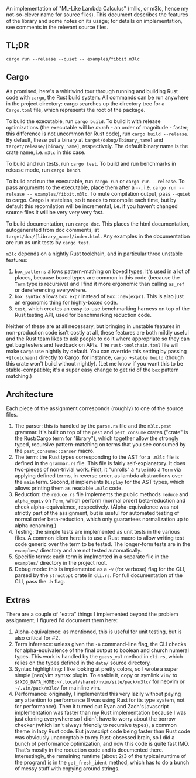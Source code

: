 An implementation of "ML-Like Lambda Calculus" (mlllc, or m3lc, hence my
not-so-clever name for source files). This document describes the features of
the library and some notes on its usage; for details on implementation, see
comments in the relevant source files.

## TL;DR

`cargo run --release --quiet -- examples/fibbit.m3lc`

## Cargo

As promised, here's a whirlwind tour through running and building Rust code
with `cargo`, the Rust build system. All commands can be run anywhere in the
project directory: cargo searches up the directory tree for a `Cargo.toml`
file, which represents the root of the package.

To build the executable, run `cargo build`. To build it with release
optimizations (the executable will be _much_ - an order of magnitude - faster;
this difference is not uncommon for Rust code), run `cargo build --release`. By
default, these put a binary at `target/debug/[binary_name]` and
`target/release/[binary_name]`, respectively. The default binary name is the
crate name, i.e. `m3lc` in this case.

To build and run tests, run `cargo test`. To build and run benchmarks in
release mode, run `cargo bench`.

To build and run the executable, run `cargo run` or `cargo run --release`. To
pass arguments to the executable, place them after a `--`, i.e.
`cargo run --release -- examples/fibbit.m3lc`. To mute compilation output, pass
`--quiet` to cargo. Cargo is stateless, so it needs to recompile each time, but
by default this recomilation will be incremental, i.e. if you haven't changed
source files it will be very very very fast.

To build documentation, run `cargo doc`. This places the html documentation,
autogenerated from doc comments, at `target/doc/[library_name]/index.html`. Any
examples in the documentation are run as unit tests by `cargo test`.

`m3lc` depends on a nightly Rust toolchain, and in particular three unstable
features:

1. `box_patterns` allows pattern-mathing on boxed types. It's used in a lot of
   places, because boxed types are common in this code (because the `Term` type
   is recursive) and I find it more ergonomic than calling `as_ref` or
   dereferencing everywhere.
2. `box_syntax` allows `box expr` instead of `Box::new(expr)`. This is also
   just an ergonomic thing for highly-boxed code.
3. `test`, which creates an easy-to-use benchmarking harness on top of the Rust
   testing API, used for benchmarking reduction code.

Neither of these are at all necessary, but bringing in unstable features in
non-production code isn't costly at all, these features are both mildly useful
and the Rust team likes to ask people to do it where appropriate so they can
get bug testers and feedback on APIs. The `rust-toolchain.toml` file will make
`Cargo` use nightly by default. You can override this setting by passing
`+[toolchain]` directly to Cargo, for instance, `cargo +stable build` (though
this crate won't build without nightly). (Let me know if you want this to be
stable-compatible; it's a super easy change to get rid of the `box` pattern
matching.)

## Architecture

Each piece of the assignment corresponds (roughly) to one of the source files.

1. The parser: this is handled by the `parse.rs` file and the `m3lc.pest`
   grammar. It's built on top of the `pest` and `pest_consume` crates ("crate"
   is the Rust/Cargo term for "library"), which together allow the strongly
   typed, recursive pattern-matching on terms that you see consumed by the
   `pest_consume::parser` macro.
2. The term: the Rust types corresponding to the AST for a `.m3lc` file is
   defined in the `grammar.rs` file. This file is fairly self-explanatory. It
   does two-pieces of non-trivial work. First, it "unrolls" a `File` into a
   `Term` via applying defined terms, in reverse order, as lambda abstractions
   over the `main` term. Second, it implements `Display` for the AST types,
   which allows printing them as readable `.m3lc` code.
3. Reduction: the `reduce.rs` file implements the public methods `reduce` and
   `alpha_equiv` on `Term`, which perform (normal order) beta-reduction and
   check alpha-equivalence, respectively. (Alpha-equivalence was not strictly
   part of the assignment, but is useful for automated testing of normal order
   beta-reduction, which only guarantees normalization up to alpha-renaming.)
4. Testing: the simple tests are implemented as unit tests in the various
   files. A common idiom here is to use a Rust macro to allow writing test code
   generic over the term to be tested. The longer-form tests are in the
   `examples/` directory and are not tested automatically.
5. Specific terms: each term is implmented in a separate file in the
   `examples/` directory in the project root.
6. Debug mode: this is implemented as a `-v` (for verbose) flag for the CLI,
   parsed by the `structopt` crate in `cli.rs`. For full documentation of the
   CLI, pass the `-h` flag.

## Extras

There are a couple of "extra" things I implemented beyond the problem
assignment; I figured I'd document them here:

1. Alpha-equivalence: as mentioned, this is useful for unit testing, but is
   also critical for #2.
2. Term inference: unless given the `-n` command-line flag, the CLI checks for
   alpha-equivalence of the final output to boolean and church numeral types.
   This work is handled by the `guess_val` method in `cli.rs`, which relies on
   the types defined in the `data/` source directory.
3. Syntax highlighting: I like looking at pretty colors, so I wrote a super
   simple [neo]vim syntax plugin. To enable it, copy or symlink `vim/` to
   `${XDG_DATA_HOME:~/.local/share}/nvim/site/pack/m3lc/` for neovim or
   `~/.vim/pack/m3lc/` for mainline vim.
4. Performance: originally, I implemented this very lazily without paying any
   attention to performance (I was using Rust for its type system, not for
   performance). Then it turned out Ryan and Zach's javascript implementation
   was faster than my Rust implementation because I was just cloning everywhere
   so I didn't have to worry about the borrow checker (which isn't always
   friendly to recursive types), a common theme in lazy Rust code. But
   javascript code being faster than Rust code was obviously unacceptable to my
   Rust-obsessed brain, so I did a bunch of performance optimization, and now
   this code is quite fast IMO. That's mostly in the reduction code and is
   documented there. Interestingly, the remaining runtime (about 2/3 of the
   typical runtime of the program) is in the `get_fresh_ident` method, which
   has to do a bunch of messy stuff with copying around strings.
